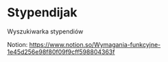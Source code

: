 # Stypendijak
Wyszukiwarka stypendiów

Notion:
https://www.notion.so/Wymagania-funkcyjne-1e45d256e98f80f09f9cff598804363f
